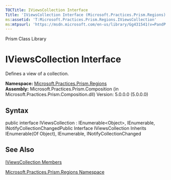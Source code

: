 ```yaml
---
TOCTitle: IViewsCollection Interface
Title: 'IViewsCollection Interface (Microsoft.Practices.Prism.Regions)'
ms:assetid: 'T:Microsoft.Practices.Prism.Regions.IViewsCollection'
ms:mtpsurl: 'https://msdn.microsoft.com/en-us/library/Gg431541(v=PandP.50)'
---
```


Prism Class Library

IViewsCollection Interface
==========================

Defines a view of a collection.

**Namespace:** [Microsoft.Practices.Prism.Regions](https://msdn.microsoft.com/n:microsoft.practices.prism.regions)
**Assembly:** Microsoft.Practices.Prism.Composition (in Microsoft.Practices.Prism.Composition.dll) Version: 5.0.0.0 (5.0.0.0)

## Syntax


<span id="syntaxToggle"></span>public interface IViewsCollection : IEnumerable&lt;Object&gt;, IEnumerable, INotifyCollectionChangedPublic Interface IViewsCollection Inherits IEnumerable(Of Object), IEnumerable, INotifyCollectionChanged

See Also
--------


[IViewsCollection Members](https://msdn.microsoft.com/allmembers.t:microsoft.practices.prism.regions.iviewscollection)

[Microsoft.Practices.Prism.Regions Namespace](https://msdn.microsoft.com/n:microsoft.practices.prism.regions)
